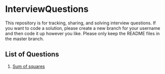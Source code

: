 # InterviewQuestions
This repository is for tracking, sharing, and solving interview questions. If you want to code a solution,
please create a new branch for your username and then code it up however you like. Please only keep the README files in the master branch.

## List of Questions
1. [Sum of squares](square_sums/README.md)
